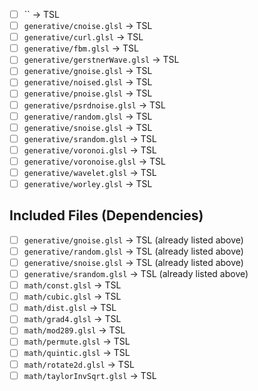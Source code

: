- [ ] `` → TSL
- [ ] `generative/cnoise.glsl` → TSL
- [ ] `generative/curl.glsl` → TSL
- [ ] `generative/fbm.glsl` → TSL
- [ ] `generative/gerstnerWave.glsl` → TSL
- [ ] `generative/gnoise.glsl` → TSL
- [ ] `generative/noised.glsl` → TSL
- [ ] `generative/pnoise.glsl` → TSL
- [ ] `generative/psrdnoise.glsl` → TSL
- [ ] `generative/random.glsl` → TSL
- [ ] `generative/snoise.glsl` → TSL
- [ ] `generative/srandom.glsl` → TSL
- [ ] `generative/voronoi.glsl` → TSL
- [ ] `generative/voronoise.glsl` → TSL
- [ ] `generative/wavelet.glsl` → TSL
- [ ] `generative/worley.glsl` → TSL

## Included Files (Dependencies)
- [ ] `generative/gnoise.glsl` → TSL (already listed above)
- [ ] `generative/random.glsl` → TSL (already listed above)
- [ ] `generative/snoise.glsl` → TSL (already listed above)
- [ ] `generative/srandom.glsl` → TSL (already listed above)
- [ ] `math/const.glsl` → TSL
- [ ] `math/cubic.glsl` → TSL
- [ ] `math/dist.glsl` → TSL
- [ ] `math/grad4.glsl` → TSL
- [ ] `math/mod289.glsl` → TSL
- [ ] `math/permute.glsl` → TSL
- [ ] `math/quintic.glsl` → TSL
- [ ] `math/rotate2d.glsl` → TSL
- [ ] `math/taylorInvSqrt.glsl` → TSL
